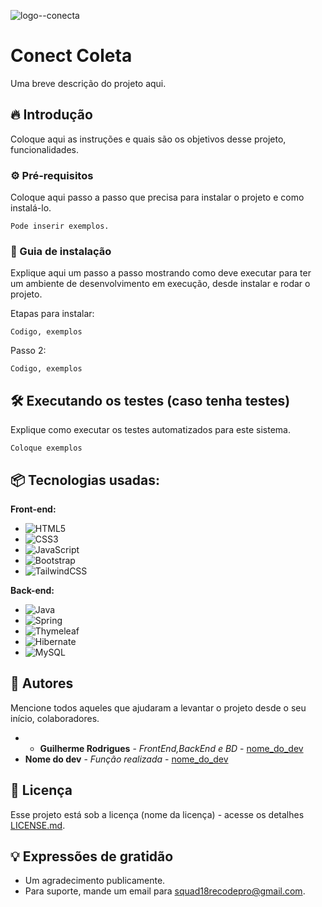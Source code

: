 ![logo--conecta](https://github.com/Squad18Recode/Squad18-Spring/assets/141359733/a9ef19ad-5856-453c-ac1a-c6c841030c9b)

# Conect Coleta

Uma breve descrição do projeto aqui.

## 🔥 Introdução

Coloque aqui as instruções e quais são os objetivos desse projeto, funcionalidades.

### ⚙️ Pré-requisitos

Coloque aqui passo a passo que precisa para instalar o projeto e como instalá-lo.

```
Pode inserir exemplos.
```

### 🔨 Guia de instalação

Explique aqui um passo a passo mostrando como deve executar para ter um ambiente de desenvolvimento em execução, desde instalar e rodar o projeto.

Etapas para instalar:

```
Codigo, exemplos
```
Passo 2:
```
Codigo, exemplos
```


## 🛠️ Executando os testes (caso tenha testes)

Explique como executar os testes automatizados para este sistema.

```
Coloque exemplos
```

## 📦 Tecnologias usadas:

**Front-end:**
* ![HTML5](https://img.shields.io/badge/html5-%23E34F26.svg?style=for-the-badge&logo=html5&logoColor=white)
* ![CSS3](https://img.shields.io/badge/css3-%231572B6.svg?style=for-the-badge&logo=css3&logoColor=white)
* ![JavaScript](https://img.shields.io/badge/javascript-%23323330.svg?style=for-the-badge&logo=javascript&logoColor=%23F7DF1E)
* ![Bootstrap](https://img.shields.io/badge/bootstrap-%238511FA.svg?style=for-the-badge&logo=bootstrap&logoColor=white)
* ![TailwindCSS](https://img.shields.io/badge/tailwindcss-%2338B2AC.svg?style=for-the-badge&logo=tailwind-css&logoColor=white)

**Back-end:**
* ![Java](https://img.shields.io/badge/java-%23ED8B00.svg?style=for-the-badge&logo=openjdk&logoColor=white)
* ![Spring](https://img.shields.io/badge/spring-%236DB33F.svg?style=for-the-badge&logo=spring&logoColor=white)
* ![Thymeleaf](https://img.shields.io/badge/Thymeleaf-%23005C0F.svg?style=for-the-badge&logo=Thymeleaf&logoColor=white)
* ![Hibernate](https://img.shields.io/badge/Hibernate-59666C?style=for-the-badge&logo=Hibernate&logoColor=white)
* ![MySQL](https://img.shields.io/badge/mysql-%2300f.svg?style=for-the-badge&logo=mysql&logoColor=white)

## 👷 Autores

Mencione todos aqueles que ajudaram a levantar o projeto desde o seu início, colaboradores.

* * **Guilherme Rodrigues** - *FrontEnd,BackEnd e BD* - [nome_do_dev]((https://github.com/GuiAlvesR))
* **Nome do dev** - *Função realizada* - [nome_do_dev]((https://github.com/GuiAlvesR))

## 📄 Licença

Esse projeto está sob a licença (nome da licença) - acesse os detalhes [LICENSE.md](https://github.com/link_da_licenca).

## 💡 Expressões de gratidão

* Um agradecimento publicamente.
* Para suporte, mande um email para squad18recodepro@gmail.com.
